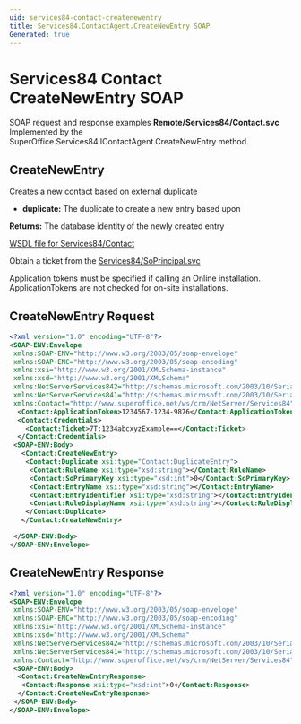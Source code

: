 ```yaml
---
uid: services84-contact-createnewentry
title: Services84.ContactAgent.CreateNewEntry SOAP
Generated: true
---
```


# Services84 Contact CreateNewEntry SOAP

SOAP request and response examples **Remote/Services84/Contact.svc**
Implemented by the <see cref="M:SuperOffice.Services84.IContactAgent.CreateNewEntry">SuperOffice.Services84.IContactAgent.CreateNewEntry</see> method.

## CreateNewEntry

Creates a new contact based on external duplicate

* **duplicate:** The duplicate to create a new entry based upon

**Returns:** The database identity of the newly created entry


[WSDL file for Services84/Contact](../Services84-Contact.md)

Obtain a ticket from the [Services84/SoPrincipal.svc](../SoPrincipal/index.md)

Application tokens must be specified if calling an Online installation. ApplicationTokens are not checked for on-site installations.

## CreateNewEntry Request

```xml
<?xml version="1.0" encoding="UTF-8"?>
<SOAP-ENV:Envelope
 xmlns:SOAP-ENV="http://www.w3.org/2003/05/soap-envelope"
 xmlns:SOAP-ENC="http://www.w3.org/2003/05/soap-encoding"
 xmlns:xsi="http://www.w3.org/2001/XMLSchema-instance"
 xmlns:xsd="http://www.w3.org/2001/XMLSchema"
 xmlns:NetServerServices842="http://schemas.microsoft.com/2003/10/Serialization/Arrays"
 xmlns:NetServerServices841="http://schemas.microsoft.com/2003/10/Serialization/"
 xmlns:Contact="http://www.superoffice.net/ws/crm/NetServer/Services84">
  <Contact:ApplicationToken>1234567-1234-9876</Contact:ApplicationToken>
  <Contact:Credentials>
    <Contact:Ticket>7T:1234abcxyzExample==</Contact:Ticket>
  </Contact:Credentials>
 <SOAP-ENV:Body>
   <Contact:CreateNewEntry>
    <Contact:Duplicate xsi:type="Contact:DuplicateEntry">
     <Contact:RuleName xsi:type="xsd:string"></Contact:RuleName>
     <Contact:SoPrimaryKey xsi:type="xsd:int">0</Contact:SoPrimaryKey>
     <Contact:EntryName xsi:type="xsd:string"></Contact:EntryName>
     <Contact:EntryIdentifier xsi:type="xsd:string"></Contact:EntryIdentifier>
     <Contact:RuleDisplayName xsi:type="xsd:string"></Contact:RuleDisplayName>
    </Contact:Duplicate>
   </Contact:CreateNewEntry>

 </SOAP-ENV:Body>
</SOAP-ENV:Envelope>

```


## CreateNewEntry Response

```xml
<?xml version="1.0" encoding="UTF-8"?>
<SOAP-ENV:Envelope
 xmlns:SOAP-ENV="http://www.w3.org/2003/05/soap-envelope"
 xmlns:SOAP-ENC="http://www.w3.org/2003/05/soap-encoding"
 xmlns:xsi="http://www.w3.org/2001/XMLSchema-instance"
 xmlns:xsd="http://www.w3.org/2001/XMLSchema"
 xmlns:NetServerServices842="http://schemas.microsoft.com/2003/10/Serialization/Arrays"
 xmlns:NetServerServices841="http://schemas.microsoft.com/2003/10/Serialization/"
 xmlns:Contact="http://www.superoffice.net/ws/crm/NetServer/Services84">
 <SOAP-ENV:Body>
  <Contact:CreateNewEntryResponse>
   <Contact:Response xsi:type="xsd:int">0</Contact:Response>
  </Contact:CreateNewEntryResponse>
 </SOAP-ENV:Body>
</SOAP-ENV:Envelope>

```


